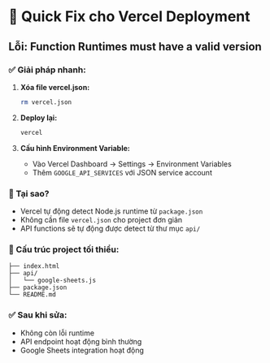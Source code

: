 # 🚀 Quick Fix cho Vercel Deployment

## Lỗi: Function Runtimes must have a valid version

### ✅ Giải pháp nhanh:

1. **Xóa file vercel.json:**
   ```bash
   rm vercel.json
   ```

2. **Deploy lại:**
   ```bash
   vercel
   ```

3. **Cấu hình Environment Variable:**
   - Vào Vercel Dashboard → Settings → Environment Variables
   - Thêm `GOOGLE_API_SERVICES` với JSON service account

### 🎯 Tại sao?
- Vercel tự động detect Node.js runtime từ `package.json`
- Không cần file `vercel.json` cho project đơn giản
- API functions sẽ tự động được detect từ thư mục `api/`

### 📁 Cấu trúc project tối thiểu:
```
├── index.html
├── api/
│   └── google-sheets.js
├── package.json
└── README.md
```

### ✅ Sau khi sửa:
- Không còn lỗi runtime
- API endpoint hoạt động bình thường
- Google Sheets integration hoạt động
